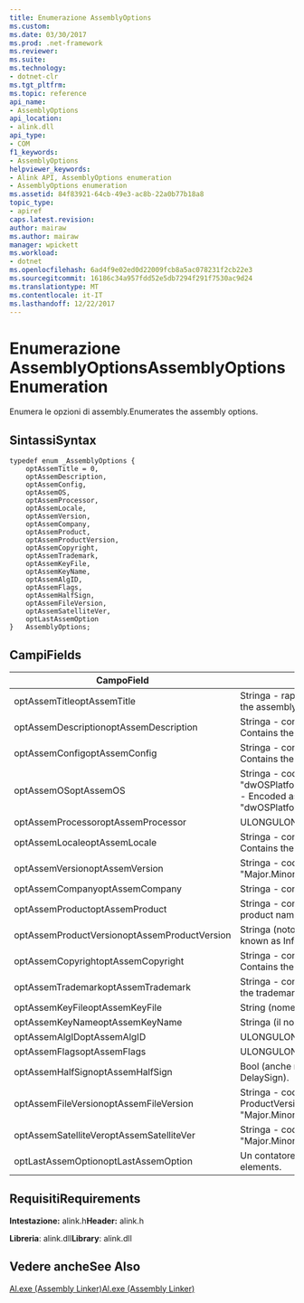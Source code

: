 ```yaml
---
title: Enumerazione AssemblyOptions
ms.custom: 
ms.date: 03/30/2017
ms.prod: .net-framework
ms.reviewer: 
ms.suite: 
ms.technology:
- dotnet-clr
ms.tgt_pltfrm: 
ms.topic: reference
api_name:
- AssemblyOptions
api_location:
- alink.dll
api_type:
- COM
f1_keywords:
- AssemblyOptions
helpviewer_keywords:
- Alink API, AssemblyOptions enumeration
- AssemblyOptions enumeration
ms.assetid: 84f83921-64cb-49e3-ac8b-22a0b77b18a8
topic_type:
- apiref
caps.latest.revision: 
author: mairaw
ms.author: mairaw
manager: wpickett
ms.workload:
- dotnet
ms.openlocfilehash: 6ad4f9e02ed0d22009fcb8a5ac078231f2cb22e3
ms.sourcegitcommit: 16186c34a957fdd52e5db7294f291f7530ac9d24
ms.translationtype: MT
ms.contentlocale: it-IT
ms.lasthandoff: 12/22/2017
---
```

# <a name="assemblyoptions-enumeration"></a><span data-ttu-id="7524b-102">Enumerazione AssemblyOptions</span><span class="sxs-lookup"><span data-stu-id="7524b-102">AssemblyOptions Enumeration</span></span>
<span data-ttu-id="7524b-103">Enumera le opzioni di assembly.</span><span class="sxs-lookup"><span data-stu-id="7524b-103">Enumerates the assembly options.</span></span>  
  
## <a name="syntax"></a><span data-ttu-id="7524b-104">Sintassi</span><span class="sxs-lookup"><span data-stu-id="7524b-104">Syntax</span></span>  
  
```  
typedef enum _AssemblyOptions {  
    optAssemTitle = 0,  
    optAssemDescription,  
    optAssemConfig,  
    optAssemOS,  
    optAssemProcessor,  
    optAssemLocale,  
    optAssemVersion,  
    optAssemCompany,  
    optAssemProduct,  
    optAssemProductVersion,  
    optAssemCopyright,  
    optAssemTrademark,  
    optAssemKeyFile,  
    optAssemKeyName,  
    optAssemAlgID,  
    optAssemFlags,  
    optAssemHalfSign,  
    optAssemFileVersion,  
    optAssemSatelliteVer,  
    optLastAssemOption  
}   AssemblyOptions;  
```  
  
## <a name="fields"></a><span data-ttu-id="7524b-105">Campi</span><span class="sxs-lookup"><span data-stu-id="7524b-105">Fields</span></span>  
  
|<span data-ttu-id="7524b-106">Campo</span><span class="sxs-lookup"><span data-stu-id="7524b-106">Field</span></span>|<span data-ttu-id="7524b-107">Descrizione</span><span class="sxs-lookup"><span data-stu-id="7524b-107">Description</span></span>|  
|-----------|-----------------|  
|<span data-ttu-id="7524b-108">optAssemTitle</span><span class="sxs-lookup"><span data-stu-id="7524b-108">optAssemTitle</span></span>|<span data-ttu-id="7524b-109">Stringa - rappresenta il titolo dell'assembly.</span><span class="sxs-lookup"><span data-stu-id="7524b-109">String - Represents the assembly title.</span></span>|  
|<span data-ttu-id="7524b-110">optAssemDescription</span><span class="sxs-lookup"><span data-stu-id="7524b-110">optAssemDescription</span></span>|<span data-ttu-id="7524b-111">Stringa - contiene la descrizione dell'assembly.</span><span class="sxs-lookup"><span data-stu-id="7524b-111">String - Contains the assembly description.</span></span>|  
|<span data-ttu-id="7524b-112">optAssemConfig</span><span class="sxs-lookup"><span data-stu-id="7524b-112">optAssemConfig</span></span>|<span data-ttu-id="7524b-113">Stringa - contiene la configurazione dell'assembly.</span><span class="sxs-lookup"><span data-stu-id="7524b-113">String - Contains the assembly configuration.</span></span>|  
|<span data-ttu-id="7524b-114">optAssemOS</span><span class="sxs-lookup"><span data-stu-id="7524b-114">optAssemOS</span></span>|<span data-ttu-id="7524b-115">Stringa - codificata come: "dwOSPlatformId.dwOSMajorVersion.dwOSMinorVersion".</span><span class="sxs-lookup"><span data-stu-id="7524b-115">String - Encoded as: "dwOSPlatformId.dwOSMajorVersion.dwOSMinorVersion".</span></span>|  
|<span data-ttu-id="7524b-116">optAssemProcessor</span><span class="sxs-lookup"><span data-stu-id="7524b-116">optAssemProcessor</span></span>|<span data-ttu-id="7524b-117">ULONG</span><span class="sxs-lookup"><span data-stu-id="7524b-117">ULONG</span></span>|  
|<span data-ttu-id="7524b-118">optAssemLocale</span><span class="sxs-lookup"><span data-stu-id="7524b-118">optAssemLocale</span></span>|<span data-ttu-id="7524b-119">Stringa - contiene le impostazioni locali di assembly.</span><span class="sxs-lookup"><span data-stu-id="7524b-119">String - Contains the assembly locale.</span></span>|  
|<span data-ttu-id="7524b-120">optAssemVersion</span><span class="sxs-lookup"><span data-stu-id="7524b-120">optAssemVersion</span></span>|<span data-ttu-id="7524b-121">Stringa - codificata come: "Principale".</span><span class="sxs-lookup"><span data-stu-id="7524b-121">String - Encoded as: "Major.Minor.Build.Revision".</span></span>|  
|<span data-ttu-id="7524b-122">optAssemCompany</span><span class="sxs-lookup"><span data-stu-id="7524b-122">optAssemCompany</span></span>|<span data-ttu-id="7524b-123">Stringa - contiene la società.</span><span class="sxs-lookup"><span data-stu-id="7524b-123">String - Contains the company.</span></span>|  
|<span data-ttu-id="7524b-124">optAssemProduct</span><span class="sxs-lookup"><span data-stu-id="7524b-124">optAssemProduct</span></span>|<span data-ttu-id="7524b-125">Stringa - contiene il nome del prodotto.</span><span class="sxs-lookup"><span data-stu-id="7524b-125">String - Contains the product name.</span></span>|  
|<span data-ttu-id="7524b-126">optAssemProductVersion</span><span class="sxs-lookup"><span data-stu-id="7524b-126">optAssemProductVersion</span></span>|<span data-ttu-id="7524b-127">Stringa (noto anche come InformationalVersion).</span><span class="sxs-lookup"><span data-stu-id="7524b-127">String (also known as InformationalVersion).</span></span>|  
|<span data-ttu-id="7524b-128">optAssemCopyright</span><span class="sxs-lookup"><span data-stu-id="7524b-128">optAssemCopyright</span></span>|<span data-ttu-id="7524b-129">Stringa - contiene le informazioni sul copyright.</span><span class="sxs-lookup"><span data-stu-id="7524b-129">String - Contains the copyright information.</span></span>|  
|<span data-ttu-id="7524b-130">optAssemTrademark</span><span class="sxs-lookup"><span data-stu-id="7524b-130">optAssemTrademark</span></span>|<span data-ttu-id="7524b-131">Stringa - contiene le informazioni sul marchio.</span><span class="sxs-lookup"><span data-stu-id="7524b-131">String - Contains the trademark information.</span></span>|  
|<span data-ttu-id="7524b-132">optAssemKeyFile</span><span class="sxs-lookup"><span data-stu-id="7524b-132">optAssemKeyFile</span></span>|<span data-ttu-id="7524b-133">String (nome file).</span><span class="sxs-lookup"><span data-stu-id="7524b-133">String (file name).</span></span>|  
|<span data-ttu-id="7524b-134">optAssemKeyName</span><span class="sxs-lookup"><span data-stu-id="7524b-134">optAssemKeyName</span></span>|<span data-ttu-id="7524b-135">Stringa (il nome della chiave).</span><span class="sxs-lookup"><span data-stu-id="7524b-135">String (The key name).</span></span>|  
|<span data-ttu-id="7524b-136">optAssemAlgID</span><span class="sxs-lookup"><span data-stu-id="7524b-136">optAssemAlgID</span></span>|<span data-ttu-id="7524b-137">ULONG</span><span class="sxs-lookup"><span data-stu-id="7524b-137">ULONG</span></span>|  
|<span data-ttu-id="7524b-138">optAssemFlags</span><span class="sxs-lookup"><span data-stu-id="7524b-138">optAssemFlags</span></span>|<span data-ttu-id="7524b-139">ULONG</span><span class="sxs-lookup"><span data-stu-id="7524b-139">ULONG</span></span>|  
|<span data-ttu-id="7524b-140">optAssemHalfSign</span><span class="sxs-lookup"><span data-stu-id="7524b-140">optAssemHalfSign</span></span>|<span data-ttu-id="7524b-141">Bool (anche noto come DelaySign).</span><span class="sxs-lookup"><span data-stu-id="7524b-141">Bool (Also known as DelaySign).</span></span>|  
|<span data-ttu-id="7524b-142">optAssemFileVersion</span><span class="sxs-lookup"><span data-stu-id="7524b-142">optAssemFileVersion</span></span>|<span data-ttu-id="7524b-143">Stringa - codificata come "Revisione", corrisponde a ProductVersion.</span><span class="sxs-lookup"><span data-stu-id="7524b-143">String - Encoded as "Major.Minor.Build.Revision"--same as ProductVersion.</span></span>|  
|<span data-ttu-id="7524b-144">optAssemSatelliteVer</span><span class="sxs-lookup"><span data-stu-id="7524b-144">optAssemSatelliteVer</span></span>|<span data-ttu-id="7524b-145">Stringa - codificata come "Revisione".</span><span class="sxs-lookup"><span data-stu-id="7524b-145">String - Encoded as "Major.Minor.Build.Revision".</span></span>|  
|<span data-ttu-id="7524b-146">optLastAssemOption</span><span class="sxs-lookup"><span data-stu-id="7524b-146">optLastAssemOption</span></span>|<span data-ttu-id="7524b-147">Un contatore del numero di elementi.</span><span class="sxs-lookup"><span data-stu-id="7524b-147">A counter of the number of elements.</span></span>|  
  
## <a name="requirements"></a><span data-ttu-id="7524b-148">Requisiti</span><span class="sxs-lookup"><span data-stu-id="7524b-148">Requirements</span></span>  
 <span data-ttu-id="7524b-149">**Intestazione:** alink.h</span><span class="sxs-lookup"><span data-stu-id="7524b-149">**Header:** alink.h</span></span>  
  
 <span data-ttu-id="7524b-150">**Libreria**: alink.dll</span><span class="sxs-lookup"><span data-stu-id="7524b-150">**Library**: alink.dll</span></span>  
  
## <a name="see-also"></a><span data-ttu-id="7524b-151">Vedere anche</span><span class="sxs-lookup"><span data-stu-id="7524b-151">See Also</span></span>  
 [<span data-ttu-id="7524b-152">Al.exe (Assembly Linker)</span><span class="sxs-lookup"><span data-stu-id="7524b-152">Al.exe (Assembly Linker)</span></span>](../../../../docs/framework/tools/al-exe-assembly-linker.md)
